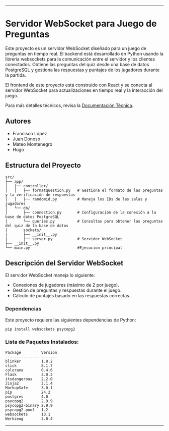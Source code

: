 
---

# Servidor WebSocket para Juego de Preguntas

Este proyecto es un servidor WebSocket diseñado para un juego de preguntas en tiempo real. El backend está desarrollado en Python usando la librería websockets para la comunicación entre el servidor y los clientes conectados. Obtiene las preguntas del quiz desde una base de datos PostgreSQL y gestiona las respuestas y puntajes de los jugadores durante la partida.

El frontend de este proyecto está construido con React y se conecta al servidor WebSocket para actualizaciones en tiempo real y la interacción del juego.

Para más detalles técnicos, revisa la [Documentación Técnica](TECHNICAL_DOCUMENTATION.md).

## Autores
- Francisco López
- Juan Donoso
- Mateo Montenegro
- Hugo

## Estructura del Proyecto

```plaintext
src/
├── app/
│   ├── controller/
│   │   ├── formatquestion.py   # Gestiona el formato de las preguntas y la verificación de respuestas
│   │   ├── randomid.py         # Maneja los IDs de las salas y jugadores
│   └── db/
│       ├── connection.py       # Configuración de la conexión a la base de datos PostgreSQL
│       └── queries.py          # Consultas para obtener las preguntas del quiz de la base de datos
|       sockets/
|       ├── __init__.py
|       ├── server.py           # Servidor WebSocket
├── __init__.py
└── main.py                     #Ejecucion principal
```

## Descripción del Servidor WebSocket

El servidor WebSocket maneja lo siguiente:
- Conexiones de jugadores (máximo de 2 por juego).
- Gestión de preguntas y respuestas durante el juego.
- Cálculo de puntajes basado en las respuestas correctas.

### Dependencias

Este proyecto requiere las siguientes dependencias de Python:

```bash
pip install websockets psycopg2
```

### Lista de Paquetes Instalados:

```plaintext
Package         Version
--------------- -------
blinker         1.8.2
click           8.1.7
colorama        0.4.6
Flask           3.0.3
itsdangerous    2.2.0
Jinja2          3.1.4
MarkupSafe      3.0.1
pip             24.2
postgres        4.0
psycopg2        2.9.9
psycopg2-binary 2.9.9
psycopg2-pool   1.2
websockets      13.1
Werkzeug        3.0.4
```

---